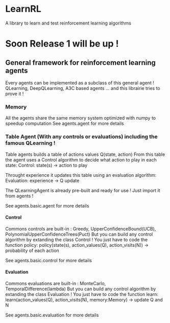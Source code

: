 # LearnRL
A library to learn and test reinforcement learning algorithms

# Soon Release 1 will be up !

## General framework for reinforcement learning agents

Every agents can be implemented as a subclass of this general agent !
QLearning, DeepQLearning, A3C based agents ... and this librairie tries to prove it !

### Memory

All the agents share the same memory system optimized with numpy to speedup computation
See agents.agent for more details

### Table Agent (With any controls or evaluations) including the famous QLearning !

Table agents builds a table of actions values Q(state, action)
From this table the agent uses a Control algorithm to decide what action to play in each state:
    Control: state(s) -> action to play

Throught experience it updates this table using an evaluation algorithm:
    Evaluation: experience -> Q update

The QLearningAgent is already pre-built and ready for use ! Just import it from agents !

See agents.basic.agent for more details

#### Control

Commons controls are built-in : Greedy, UpperConfidenceBound(UCB), PolynomialUpperConfidenceTrees(Puct)
But you can build any control algorithm by extanding the class Control !
You just have to code the function policy:
    policy(state(s), action_values(Q), action_visits(N)) -> probability of each action

See agents.basic.control for more details

#### Evaluation

Commons evaluations are built-in : MonteCarlo, TemporalDifference(lambda)
But you can build any control algorithm by extanding the class Evaluation !
You just have to code the function learn:
    learn(action_values(Q), action_visits(N), memory:Memory) -> update Q and N

See agents.basic.evaluation for more details

